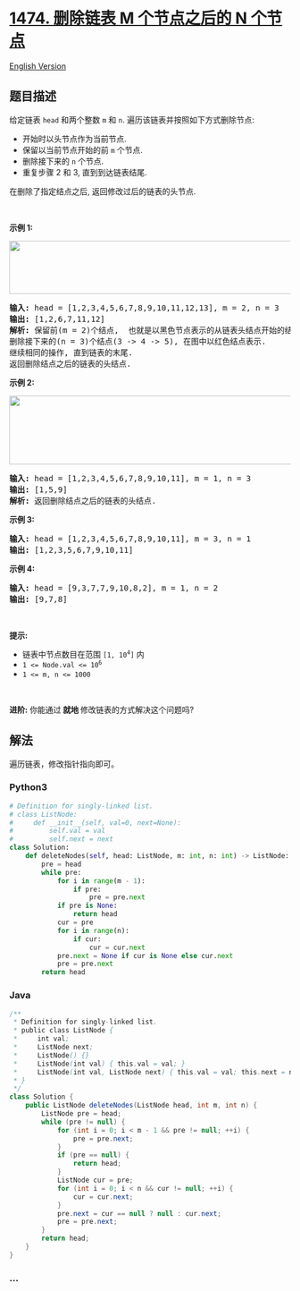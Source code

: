 # [1474. 删除链表 M 个节点之后的 N 个节点](https://leetcode.cn/problems/delete-n-nodes-after-m-nodes-of-a-linked-list)

[English Version](/solution/1400-1499/1474.Delete%20N%20Nodes%20After%20M%20Nodes%20of%20a%20Linked%20List/README_EN.md)

## 题目描述

<!-- 这里写题目描述 -->

<p>给定链表&nbsp;<code>head</code>&nbsp;和两个整数&nbsp;<code>m</code>&nbsp;和&nbsp;<code>n</code>. 遍历该链表并按照如下方式删除节点:</p>

<ul>
	<li>开始时以头节点作为当前节点.</li>
	<li>保留以当前节点开始的前&nbsp;<code>m</code>&nbsp;个节点.</li>
	<li>删除接下来的&nbsp;<code>n</code>&nbsp;个节点.</li>
	<li>重复步骤 2 和 3,&nbsp;直到到达链表结尾.</li>
</ul>

<p>在删除了指定结点之后,&nbsp;返回修改过后的链表的头节点.</p>

<p>&nbsp;</p>

<p><strong>示例 1:</strong></p>

<p><strong><img alt="" src="https://cdn.jsdelivr.net/gh/doocs/leetcode@main/solution/1400-1499/1474.Delete%20N%20Nodes%20After%20M%20Nodes%20of%20a%20Linked%20List/images/sample_1_1848.png" style="height: 95px; width: 620px;" /></strong></p>

<pre>
<strong>输入:</strong> head = [1,2,3,4,5,6,7,8,9,10,11,12,13], m = 2, n = 3
<strong>输出:</strong> [1,2,6,7,11,12]
<strong>解析: </strong>保留前(m = 2)个结点,  也就是以黑色节点表示的从链表头结点开始的结点(1 -&gt;2).
删除接下来的(n = 3)个结点(3 -&gt; 4 -&gt; 5), 在图中以红色结点表示.
继续相同的操作, 直到链表的末尾.
返回删除结点之后的链表的头结点.</pre>

<p><strong>示例 2:</strong></p>

<p><strong><img alt="" src="https://cdn.jsdelivr.net/gh/doocs/leetcode@main/solution/1400-1499/1474.Delete%20N%20Nodes%20After%20M%20Nodes%20of%20a%20Linked%20List/images/sample_2_1848.png" style="height: 123px; width: 620px;" /></strong></p>

<pre>
<strong>输入:</strong> head = [1,2,3,4,5,6,7,8,9,10,11], m = 1, n = 3
<strong>输出:</strong> [1,5,9]
<strong>解析:</strong> 返回删除结点之后的链表的头结点.</pre>

<p><strong>示例 3:</strong></p>

<pre>
<strong>输入:</strong> head = [1,2,3,4,5,6,7,8,9,10,11], m = 3, n = 1
<strong>输出:</strong> [1,2,3,5,6,7,9,10,11]
</pre>

<p><strong>示例&nbsp;4:</strong></p>

<pre>
<strong>输入:</strong> head = [9,3,7,7,9,10,8,2], m = 1, n = 2
<strong>输出:</strong> [9,7,8]
</pre>

<p>&nbsp;</p>

<p><strong>提示:</strong></p>

<ul>
	<li>链表中节点数目在范围 <code>[1, 10<sup>4</sup>]</code> 内</li>
	<li><code>1 &lt;= Node.val &lt;= 10<sup>6</sup></code></li>
	<li><code>1 &lt;= m, n &lt;= 1000</code></li>
</ul>

<p>&nbsp;</p>

<p><strong>进阶:</strong> 你能通过<strong> 就地 </strong>修改链表的方式解决这个问题吗?</p>

## 解法

<!-- 这里可写通用的实现逻辑 -->

遍历链表，修改指针指向即可。

<!-- tabs:start -->

### **Python3**

<!-- 这里可写当前语言的特殊实现逻辑 -->

```python
# Definition for singly-linked list.
# class ListNode:
#     def __init__(self, val=0, next=None):
#         self.val = val
#         self.next = next
class Solution:
    def deleteNodes(self, head: ListNode, m: int, n: int) -> ListNode:
        pre = head
        while pre:
            for i in range(m - 1):
                if pre:
                    pre = pre.next
            if pre is None:
                return head
            cur = pre
            for i in range(n):
                if cur:
                    cur = cur.next
            pre.next = None if cur is None else cur.next
            pre = pre.next
        return head
```

### **Java**

<!-- 这里可写当前语言的特殊实现逻辑 -->

```java
/**
 * Definition for singly-linked list.
 * public class ListNode {
 *     int val;
 *     ListNode next;
 *     ListNode() {}
 *     ListNode(int val) { this.val = val; }
 *     ListNode(int val, ListNode next) { this.val = val; this.next = next; }
 * }
 */
class Solution {
    public ListNode deleteNodes(ListNode head, int m, int n) {
        ListNode pre = head;
        while (pre != null) {
            for (int i = 0; i < m - 1 && pre != null; ++i) {
                pre = pre.next;
            }
            if (pre == null) {
                return head;
            }
            ListNode cur = pre;
            for (int i = 0; i < n && cur != null; ++i) {
                cur = cur.next;
            }
            pre.next = cur == null ? null : cur.next;
            pre = pre.next;
        }
        return head;
    }
}
```

### **...**

```

```

<!-- tabs:end -->
